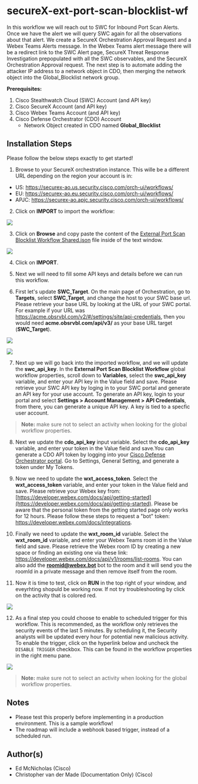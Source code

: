 # secureX-ext-port-scan-blocklist-wf

In this workflow we will reach out to SWC for Inbound Port Scan Alerts. Once we have the alert we will query SWC again for all the observations about that alert. We create a SecureX Orchestration Approval Request and a Webex Teams Alerts message. In the Webex Teams alert message there will be a redirect link to the SWC Alert page, SecureX Threat Response Investigation prepopulated with all the SWC observables, and the SecureX Orchestration Approval request. The next step is to automate adding the attacker IP address to a network object in CDO, then merging the network object into the Global_Blocklist network group.

**Prerequisites:**
1. Cisco Stealthwatch Cloud (SWC) Account (and API key)
2. Cisco SecureX Account (and API key)
3. Cisco Webex Teams Account (and API key)
4. Cisco Defense Orchestrator (CDO) Account
    * Network Object created in CDO named **Global_Blocklist**

## Installation Steps
Please follow the below steps exactly to get started!

1. Browse to your SecureX orchestration instance. This wille be a different URL depending on the region your account is in: 

* US: https://securex-ao.us.security.cisco.com/orch-ui/workflows/
* EU: https://securex-ao.eu.security.cisco.com/orch-ui/workflows/
* APJC: https://securex-ao.apjc.security.cisco.com/orch-ui/workflows/

2. Click on **IMPORT** to import the workflow:

![](screenshots/import-workflow.png)

3. Click on **Browse** and copy paste the content of the [External Port Scan Blocklist Workflow Shared.json](https://github.com/emcnicholas/secureX-ext-port-scan-blocklist-wf/blob/main/External%20Port%20Scan%20Blocklist%20Workflow%20Shared.json) file inside of the text window. 

![](screenshots/copy-paste.png)

4. Click on **IMPORT**.

5. Next we will need to fill some API keys and details before we can run this workflow. 

6. First let's update **SWC_Target**. On the main page of Orchestration, go to **Targets**, select **SWC_Target**, and change the host to your SWC base url. Please retrieve your base URL by looking at the URL of your SWC portal. For example if your URL was https://acme.obsrvbl.com/v2/#/settings/site/api-credentials, then you would need **acme.obsrvbl.com/api/v3/** as your base URL target (**SWC_Target**).

![](screenshots/targets_swc.png)

![](screenshots/update_base_url_swc.png)

 7. Next up we will go back into the imported workflow, and we will update the **swc_api_key**. In the **External Port Scan Blocklist Workflow** global workflow properties, scroll down to **Variables**, select the **swc_api_key** variable, and enter your API key in the Value field and save. Please retrieve your SWC API key by loging in to your SWC portal and generate an API key for your use account. To generate an API key, login to your portal and select **Settings > Account Management > API Credentials**, from there, you can generate a unique API key. A key is tied to a specfic user account.

> **Note:** make sure not to select an activity when looking for the global workflow properties.

8. Next we update the **cdo_api_key** input variable. Select the **cdo_api_key** variable, and enter your token in the Value field and save.You can generate a CDO API token by logging into your [Cisco Defense Orchestrator portal](https://www.defenseorchestrator.com). Go to Settings, General Setting, and generate a token under My Tokens. 

9. Now we need to update the **wxt_access_token**. Select the **wxt_access_token** variable, and enter your token in the Value field and save. Please retrieve your Webex key from: [https://developer.webex.com/docs/api/getting-started](https://developer.webex.com/docs/api/getting-started). Please be aware that the personal token from the getting started page only works for 12 hours. Please follow these steps to request a "bot" token: https://developer.webex.com/docs/integrations.

10. Finally we need to update the **wxt_room_id** variable. Select the **wxt_room_id** variable, and enter your Webex Teams room id in the Value field and save. Please retrieve the Webex room ID by creating a new space or finding an existing one via these link: https://developer.webex.com/docs/api/v1/rooms/list-rooms. You can also add the **roomid@webex.bot** bot to the room and it will send you the roomId in a private message and then remove itself from the room.

11. Now it is time to test, click on **RUN** in the top right of your window, and eveyrhting shopuld be working now. If not try troubleshooting by click on the activity that is colored red. 

![](screenshots/run.png)

12. As a final step you could choose to enable to scheduled trigger for this workflow. This is recommended, as the workflow only retrieves the security events of the last 5 minutes. By scheduling it, the Security analysts will be updated every hour for potential new malicious activity. To enable the trigger, click on the hyperlink below and uncheck the `DISABLE TRIGGER` checkbox. This can be found in the workflow properties in the right menu pane. 

![](screenshots/schedule.png)

> **Note:** make sure not to select an activity when looking for the global workflow properties.

## Notes

* Please test this properly before implementing in a production environment. This is a sample workflow!
* The roadmap will include a webhook based trigger, instead of a scheduled run. 

## Author(s)

* Ed McNicholas (Cisco)
* Christopher van der Made (Documentation Only) (Cisco)
